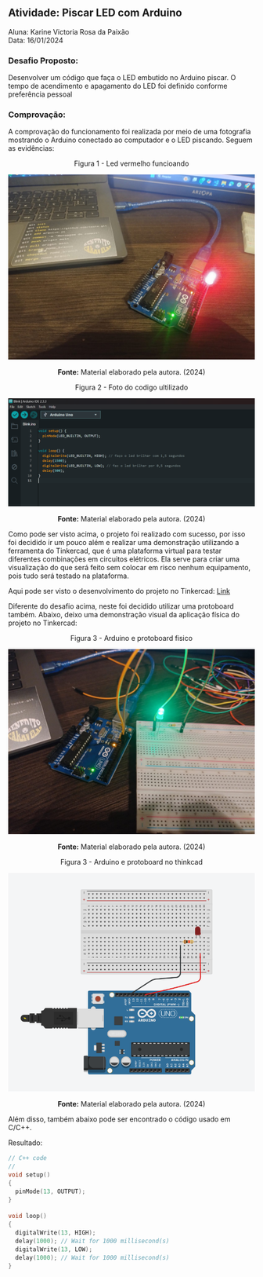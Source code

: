 ## Atividade: Piscar LED com Arduino

Aluna: Karine Victoria Rosa da Paixão <br/>
Data: 16/01/2024


### **Desafio Proposto:**
Desenvolver um código que faça o LED embutido no Arduino piscar. O tempo de acendimento e apagamento do LED foi definido conforme preferência pessoal


### **Comprovação:**
A comprovação do funcionamento foi realizada por meio de uma fotografia mostrando o Arduino conectado ao computador e o LED piscando. Seguem as evidências:



<div align="center">
 <p> Figura 1 - Led vermelho funcioando </p>
<img src="assets/led-vermelho.jpg">
<p><b>Fonte:</b> Material elaborado pela autora. (2024)</p>
</div>



<div align="center">
 <p> Figura 2  - Foto do codigo ultilizado</p>
<img src="assets/codigo.png">
<p><b>Fonte:</b> Material elaborado pela autora. (2024)</p>
</div>


Como pode ser visto acima, o projeto foi realizado com sucesso, por isso foi decidido ir um pouco além e realizar uma demonstração utilizando a ferramenta do Tinkercad, que é uma plataforma virtual para testar diferentes combinações em circuitos elétricos. Ela serve para criar uma visualização do que será feito sem colocar em risco nenhum equipamento, pois tudo será testado na plataforma.

Aqui pode ser visto o desenvolvimento do projeto no Tinkercad: [Link](https://www.tinkercad.com/things/0g1wL9QVYpy-arduino-karine?sharecode=cYOVT-dJOptkcWCWgreN4KqwGzHP0s6eBazJTkZGTs4)

Diferente do desafio acima, neste foi decidido utilizar uma protoboard também. Abaixo, deixo uma demonstração visual da aplicação física do projeto no Tinkercad:

<div align="center">
 <p> Figura 3  - Arduino e protoboard fisico</p>
<img src="assets/verde.jpg" >
<p><b>Fonte:</b> Material elaborado pela autora. (2024)</p>
</div>


<div align="center">
 <p> Figura 3  - Arduino e protoboard no thinkcad</p>
<img src="assets/think.png" >
<p><b>Fonte:</b> Material elaborado pela autora. (2024)</p>
</div>


Além disso, também abaixo pode ser encontrado o código usado em C/C++.


Resultado:

```cpp
// C++ code
//
void setup()
{
  pinMode(13, OUTPUT);
}

void loop()
{
  digitalWrite(13, HIGH);
  delay(1000); // Wait for 1000 millisecond(s)
  digitalWrite(13, LOW);
  delay(1000); // Wait for 1000 millisecond(s)
}

